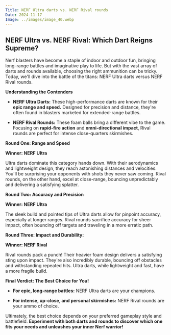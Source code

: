 ```yaml
---
Title: NERF Ultra darts vs. NERF Rival rounds
Date: 2024-11-17
Image: ../images/image_40.webp
---
```


## NERF Ultra vs. NERF Rival: Which Dart Reigns Supreme?

Nerf blasters have become a staple of indoor and outdoor fun, bringing long-range battles and imaginative play to life. But with the vast array of darts and rounds available, choosing the right ammunition can be tricky. Today, we'll dive into the battle of the titans: NERF Ultra darts versus NERF Rival rounds. 

**Understanding the Contenders**

* **NERF Ultra Darts:** These high-performance darts are known for their **epic range and speed.** Designed for precision and distance, they're often found in blasters marketed for extended-range battles.

* **NERF Rival Rounds:** These foam balls bring a different vibe to the game. Focusing on **rapid-fire action** and **omni-directional impact**, Rival rounds are perfect for intense close-quarters skirmishes.

**Round One: Range and Speed**

**Winner: NERF Ultra**

Ultra darts dominate this category hands down. With their aerodynamics and lightweight design, they reach astonishing distances and velocities. You'll be surprising your opponents with shots they never saw coming. Rival rounds, on the other hand, excel at close-range, bouncing unpredictably and delivering a satisfying splatter.

**Round Two: Accuracy and Precision**

**Winner: NERF Ultra**

The sleek build and pointed tips of Ultra darts allow for pinpoint accuracy, especially at longer ranges. Rival rounds sacrifice accuracy for sheer impact, often bouncing off targets and traveling in a more erratic path.

**Round Three: Impact and Durability:** 

**Winner: NERF Rival**

Rival rounds pack a punch! Their heavier foam design delivers a satisfying sting upon impact. They're also incredibly durable, bouncing off obstacles and withstanding repeated hits. Ultra darts, while lightweight and fast, have a more fragile build.

**Final Verdict: The Best Choice for You!**

* **For epic, long-range battles:** NERF Ultra darts are your champions.

* **For intense, up-close, and personal skirmishes:** NERF Rival rounds are your ammo of choice.

Ultimately, the best choice depends on your preferred gameplay style and battlefield. **Experiment with both darts and rounds to discover which one fits your needs and unleashes your inner Nerf warrior!**



 
